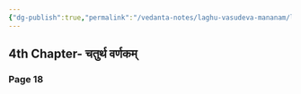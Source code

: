 ```yaml
---
{"dg-publish":true,"permalink":"/vedanta-notes/laghu-vasudeva-mananam/laghu-vasudeva-mananam-4th-chapter/"}
---
```


## 4th Chapter- चतुर्थ  वर्णकम् 

### Page 18 